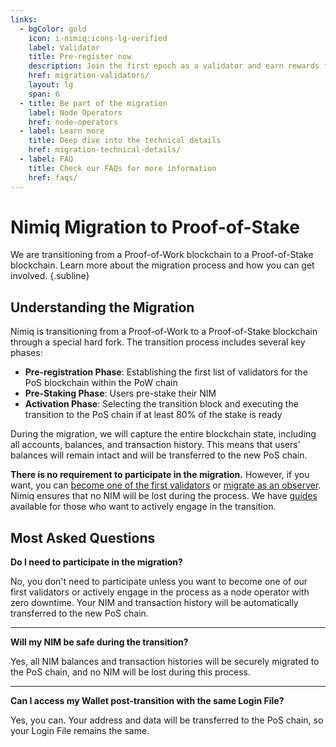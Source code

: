 ```yaml
---
links:
  - bgColor: gold
    icon: i-nimiq:icons-lg-verified
    label: Validator
    title: Pre-register now
    description: Join the first epoch as a validator and earn rewards from the very beginning
    href: migration-validators/
    layout: lg
    span: 6
  - title: Be part of the migration
    label: Node Operators
    href: node-operators
  - label: Learn more
    title: Deep dive into the technical details
    href: migration-technical-details/
  - label: FAQ
    title: Check our FAQs for more information
    href: faqs/
---
```


# Nimiq Migration to Proof-of-Stake

We are transitioning from a Proof-of-Work blockchain to a Proof-of-Stake blockchain. Learn more about the migration process and how you can get involved. {.subline}

<Grid class="raw" :items="$frontmatter.links" mt-64 />

## Understanding the Migration

Nimiq is transitioning from a Proof-of-Work to a Proof-of-Stake blockchain through a special hard fork. The transition process includes several key phases:

- **Pre-registration Phase**: Establishing the first list of validators for the PoS blockchain within the PoW chain
- **Pre-Staking Phase**: Users pre-stake their NIM
- **Activation Phase**: Selecting the transition block and executing the transition to the PoS chain if at least 80% of the stake is ready

During the migration, we will capture the entire blockchain state, including all accounts, balances, and transaction history. This means that users' balances will remain intact and will be transferred to the new PoS chain.

**There is no requirement to participate in the migration.** However, if you want, you can [become one of the first validators](migration-validators) or [migrate as an observer](node-operators). Nimiq ensures that no NIM will be lost during the process. We have [guides](#nimiq-migration-to-proof-of-stake) available for those who want to actively engage in the transition.

## Most Asked Questions

**Do I need to participate in the migration?**

No, you don't need to participate unless you want to become one of our first validators or actively engage in the process as a node operator with zero downtime. Your NIM and transaction history will be automatically transferred to the new PoS chain.

---

**Will my NIM be safe during the transition?**

Yes, all NIM balances and transaction histories will be securely migrated to the PoS chain, and no NIM will be lost during this process.

---

**Can I access my Wallet post-transition with the same Login File?**

Yes, you can. Your address and data will be transferred to the PoS chain, so your Login File remains the same.
